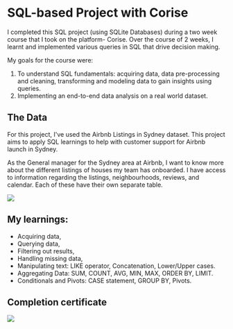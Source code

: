 # SQL-based Project with Corise

I completed this SQL project (using SQLite Databases) during a two week course that I took on the platform- Corise. 
Over the course of 2 weeks, I learnt and implemented various queries in SQL that drive decision making.

My goals for the course were:
  1. To understand SQL fundamentals: acquiring data, data pre-processing and cleaning, transforming and modeling data to gain insights using queries.
  2. Implementing an end-to-end data analysis on a real world dataset.

## The Data
For this project, I've used the Airbnb Listings in Sydney dataset. This project aims to apply SQL learnings to help with customer support for Airbnb launch in Sydney.

As the General manager for the Sydney area at Airbnb, I want to know more about the different listings of houses my team has onboarded. 
I have access to information regarding the listings, neighbourhoods, reviews, and calendar. Each of these have their own separate table.

![](https://github.com/TanvayeeDhawale/SQL-with-Corise-Project/blob/main/images/SQLCC%20Dataset%20img.png)

## My learnings:

 - Acquiring data,
 - Querying data, 
 - Filtering out results, 
 - Handling missing data, 
 - Manipulating text: LIKE operator, Concatenation, Lower/Upper cases. 
 - Aggregating Data: SUM, COUNT, AVG, MIN, MAX, ORDER BY, LIMIT.
 - Conditionals and Pivots: CASE statement, GROUP BY, Pivots.

## Completion certificate
![](https://github.com/TanvayeeDhawale/SQL-with-Corise-Project/blob/main/images/Corise_SQLCC_certificate-1.png)
